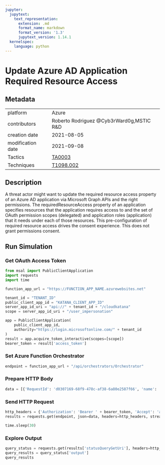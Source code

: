 ```yaml
---
jupyter:
  jupytext:
    text_representation:
      extension: .md
      format_name: markdown
      format_version: '1.3'
      jupytext_version: 1.14.1
  kernelspec:
    language: python
---
```


# Update Azure AD Application Required Resource Access


## Metadata



|                   |    |
|:------------------|:---|
| platform          | Azure |
| contributors      | Roberto Rodriguez @Cyb3rWard0g,MSTIC R&D |
| creation date     | 2021-08-05 |
| modification date | 2021-09-08 |
| Tactics           | [TA0003](https://attack.mitre.org/tactics/TA0003) |
| Techniques        | [T1098.002](https://attack.mitre.org/techniques/T1098/002) |


## Description
A threat actor might want to update the required resource access property of an Azure AD application via Microsoft Graph APIs and the right permissions. The requiredResourceAccess property of an application specifies resources that the application requires access to and the set of OAuth permission scopes (delegated) and application roles (application) that it needs under each of those resources. This pre-configuration of required resource access drives the consent experience. This does not grant permissions consent.



## Run Simulation


### Get OAuth Access Token

```python
from msal import PublicClientApplication
import requests
import time

function_app_url = "https://FUNCTION_APP_NAME.azurewebsites.net"

tenant_id = "TENANT_ID"
public_client_app_id = "KATANA_CLIENT_APP_ID"
server_app_id_uri = "api://" + tenant_id + "/cloudkatana"
scope = server_app_id_uri + "/user_impersonation"

app = PublicClientApplication(
    public_client_app_id,
    authority="https://login.microsoftonline.com/" + tenant_id
)
result = app.acquire_token_interactive(scopes=[scope])
bearer_token = result['access_token']
```

### Set Azure Function Orchestrator

```python
endpoint = function_app_url + "/api/orchestrators/Orchestrator"
```

### Prepare HTTP Body

```python
data = [{'RequestId': 'd0307169-68f9-478c-af38-6a80e2587f66', 'name': 'Update Azure AD Application Required Resource Access', 'metadata': {'creationDate': '2021-08-05', 'modificationDate': '2021-09-08', 'description': 'A threat actor might want to update the required resource access property of an Azure AD application via Microsoft Graph APIs and the right permissions. The requiredResourceAccess property of an application specifies resources that the application requires access to and the set of OAuth permission scopes (delegated) and application roles (application) that it needs under each of those resources. This pre-configuration of required resource access drives the consent experience. This does not grant permissions consent.\n', 'contributors': ['Roberto Rodriguez @Cyb3rWard0g', 'MSTIC R&D'], 'mitreAttack': [{'technique': 'T1098.002', 'tactics': ['TA0003']}]}, 'steps': [{'schema': 'atomic', 'id': 'c0d902ba-e4a9-418e-93fe-c3b0c0df65db', 'name': 'Update Azure AD Application Required Resource Access', 'metadata': {'creationDate': '2021-08-05', 'modificationDate': '2021-09-08', 'description': 'A threat actor might want to update the required resource access property of an Azure AD application via Microsoft Graph APIs and the right permissions. The requiredResourceAccess property of an application specifies resources that the application requires access to and the set of OAuth permission scopes (delegated) and application roles (application) that it needs under each of those resources. This pre-configuration of required resource access drives the consent experience. This does not grant permissions consent.\n', 'contributors': ['Roberto Rodriguez @Cyb3rWard0g', 'MSTIC R&D'], 'mitreAttack': [{'technique': 'T1098.002', 'tactics': ['TA0003']}]}, 'authorization': [{'resource': 'https://graph.microsoft.com/', 'permissionsType': 'application', 'permissions': ['Application.ReadWrite.All']}], 'execution': {'type': 'ScriptModule', 'platform': 'Azure', 'executor': 'PowerShell', 'module': {'name': 'CloudKatanaAbilities', 'version': 1.0, 'function': 'Update-CKAzADAppReqRscAccess'}, 'parameters': {}}, 'file_name': 'update_azure_ad_application_required_resource_access', 'number': 1}]}]
```

### Send HTTP Request

```python
http_headers = {'Authorization': 'Bearer ' + bearer_token, 'Accept': 'application/json','Content-Type': 'application/json'}
results = requests.get(endpoint, json=data, headers=http_headers, stream=False).json()

time.sleep(30)
```

### Explore Output

```python
query_status = requests.get(results['statusQueryGetUri'], headers=http_headers, stream=False).json()
query_results = query_status['output']
query_results
```
